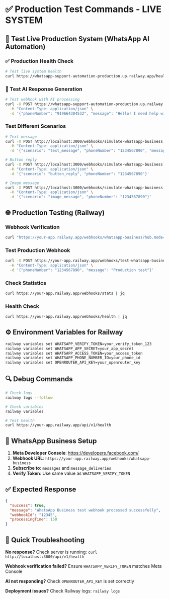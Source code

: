 # ✅ Production Test Commands - LIVE SYSTEM

## 🚀 Test Live Production System (WhatsApp AI Automation)

### ✅ Production Health Check
```bash
# Test live system health
curl https://whatsapp-support-automation-production.up.railway.app/health
```

### 🤖 Test AI Response Generation
```bash
# Test webhook with AI processing
curl -X POST https://whatsapp-support-automation-production.up.railway.app/webhooks/test-whatsapp-business \
  -H "Content-Type: application/json" \
  -d '{"phoneNumber": "919664304532", "message": "Hello! I need help with my order."}'
```

### Test Different Scenarios
```bash
# Text message
curl -X POST http://localhost:3000/webhooks/simulate-whatsapp-business \
  -H "Content-Type: application/json" \
  -d '{"scenario": "text_message", "phoneNumber": "1234567890", "message": "I need help"}'

# Button reply
curl -X POST http://localhost:3000/webhooks/simulate-whatsapp-business \
  -H "Content-Type: application/json" \
  -d '{"scenario": "button_reply", "phoneNumber": "1234567890"}'

# Image message
curl -X POST http://localhost:3000/webhooks/simulate-whatsapp-business \
  -H "Content-Type: application/json" \
  -d '{"scenario": "image_message", "phoneNumber": "1234567890"}'
```

## 🌐 Production Testing (Railway)

### Webhook Verification
```bash
curl "https://your-app.railway.app/webhooks/whatsapp-business?hub.mode=subscribe&hub.verify_token=your_token&hub.challenge=test"
```

### Test Production Webhook
```bash
curl -X POST https://your-app.railway.app/webhooks/test-whatsapp-business \
  -H "Content-Type: application/json" \
  -d '{"phoneNumber": "1234567890", "message": "Production test"}'
```

### Check Statistics
```bash
curl https://your-app.railway.app/webhooks/stats | jq
```

### Health Check
```bash
curl https://your-app.railway.app/webhooks/health | jq
```

## ⚙️ Environment Variables for Railway

```bash
railway variables set WHATSAPP_VERIFY_TOKEN=your_verify_token_123
railway variables set WHATSAPP_APP_SECRET=your_app_secret
railway variables set WHATSAPP_ACCESS_TOKEN=your_access_token
railway variables set WHATSAPP_PHONE_NUMBER_ID=your_phone_id
railway variables set OPENROUTER_API_KEY=your_openrouter_key
```

## 🔍 Debug Commands

```bash
# Check logs
railway logs --follow

# Check variables
railway variables

# Test health
curl https://your-app.railway.app/api/v1/health
```

## 📱 WhatsApp Business Setup

1. **Meta Developer Console**: https://developers.facebook.com/
2. **Webhook URL**: `https://your-app.railway.app/webhooks/whatsapp-business`
3. **Subscribe to**: `messages` and `message_deliveries`
4. **Verify Token**: Use same value as `WHATSAPP_VERIFY_TOKEN`

## ✅ Expected Response
```json
{
  "success": true,
  "message": "WhatsApp Business test webhook processed successfully",
  "webhookId": "12345",
  "processingTime": 150
}
```

## 🚨 Quick Troubleshooting

**No response?** Check server is running: `curl http://localhost:3000/api/v1/health`

**Webhook verification failed?** Ensure `WHATSAPP_VERIFY_TOKEN` matches Meta Console

**AI not responding?** Check `OPENROUTER_API_KEY` is set correctly

**Deployment issues?** Check Railway logs: `railway logs`